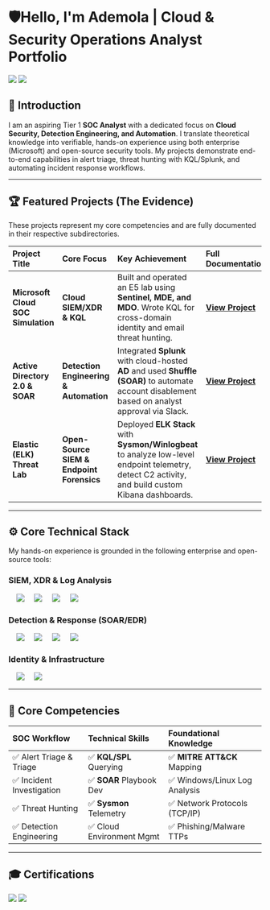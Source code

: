 # 🛡️Hello, I'm Ademola | Cloud & Security Operations Analyst Portfolio

<a href="https://www.linkedin.com/in/ademola-oniyinde-039262148"><img src="https://img.shields.io/badge/-LinkedIn-0072b1?&style=for-the-badge&logo=linkedin&logoColor=white" /></a> 
<a href="mailto:demola.adeayo@gmail.com"><img src="https://img.shields.io/badge/-Email-D14836?&style=for-the-badge&logo=Gmail&logoColor=white" /></a>

## 👋 Introduction
I am an aspiring Tier 1 **SOC Analyst** with a dedicated focus on **Cloud Security, Detection Engineering, and Automation**. I translate theoretical knowledge into verifiable, hands-on experience using both enterprise (Microsoft) and open-source security tools. My projects demonstrate end-to-end capabilities in alert triage, threat hunting with KQL/Splunk, and automating incident response workflows.

---

## 🏆 Featured Projects (The Evidence)
These projects represent my core competencies and are fully documented in their respective subdirectories.

| Project Title | Core Focus | Key Achievement | Full Documentation |
| :--- | :--- | :--- | :--- |
| **Microsoft Cloud SOC Simulation** | **Cloud SIEM/XDR & KQL** | Built and operated an E5 lab using **Sentinel, MDE, and MDO**. Wrote KQL for cross-domain identity and email threat hunting. | **[View Project](Project-1-Microsoft-SOC/README.md)** |
| **Active Directory 2.0 & SOAR** | **Detection Engineering & Automation** | Integrated **Splunk** with cloud-hosted **AD** and used **Shuffle (SOAR)** to automate account disablement based on analyst approval via Slack. | **[View Project](Project-2-AD-SOAR/README.md)** |
| **Elastic (ELK) Threat Lab** | **Open-Source SIEM & Endpoint Forensics** | Deployed **ELK Stack** with **Sysmon/Winlogbeat** to analyze low-level endpoint telemetry, detect C2 activity, and build custom Kibana dashboards. | **[View Project](Project-3-ELK-Stack/README.md)** |

---

## ⚙️ Core Technical Stack
My hands-on experience is grounded in the following enterprise and open-source tools:

### SIEM, XDR & Log Analysis
<div>
    <img src="https://img.shields.io/badge/-Microsoft_Sentinel-0078D4?&style=for-the-badge&logo=Microsoft&logoColor=white" />
    <img src="https://img.shields.io/badge/-Splunk-000000?&style=for-the-badge&logo=Splunk&logoColor=white" />
    <img src="https://img.shields.io/badge/-Elastic-005571?&style=for-the-badge&logo=Elastic&logoColor=white" />
    <img src="https://img.shields.io/badge/-Wazuh-44BBFF?&style=for-the-badge&logo=wazuh&logoColor=white" />
</div>

### Detection & Response (SOAR/EDR)
<div>
    <img src="https://img.shields.io/badge/-Shuffle_SOAR-303030?&style=for-the-badge&logoColor=white" />
    <img src="https://img.shields.io/badge/-Microsoft_Defender_for_Endpoint-00A4EF?&style=for-the-badge&logo=Microsoft&logoColor=white" />
    <img src="https://img.shields.io/badge/-KQL-4D4D4D?&style=for-the-badge&logoColor=white" />
    <img src="https://img.shields.io/badge/-TheHive-F47920?&style=for-the-badge&logoColor=white" />
</div>

### Identity & Infrastructure
<div>
    <img src="https://img.shields.io/badge/-Active_Directory-0078D4?&style=for-the-badge&logo=Windows&logoColor=white" />
    <img src="https://img.shields.io/badge/-Microsoft_Entra_ID-0078D4?&style=for-the-badge&logo=Azure&logoColor=white" />
</div>

---

## 🔑 Core Competencies
| SOC Workflow | Technical Skills | Foundational Knowledge |
| :--- | :--- | :--- |
| ✅ Alert Triage & Triage | ✅ **KQL/SPL** Querying | ✅ **MITRE ATT&CK** Mapping |
| ✅ Incident Investigation | ✅ **SOAR** Playbook Dev | ✅ Windows/Linux Log Analysis |
| ✅ Threat Hunting | ✅ **Sysmon** Telemetry | ✅ Network Protocols (TCP/IP) |
| ✅ Detection Engineering | ✅ Cloud Environment Mgmt | ✅ Phishing/Malware TTPs |

---

## 🎓 Certifications
<div>
<img src="https://img.shields.io/badge/-Security%2B-FF0000?&style=for-the-badge&logo=CompTIA&logoColor=white" />
<img src="https://img.shields.io/badge/-Network%2B-007ACC?&style=for-the-badge&logo=CompTIA&logoColor=white" />
</div>





